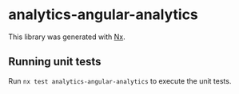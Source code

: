 # analytics-angular-analytics

This library was generated with [Nx](https://nx.dev).

## Running unit tests

Run `nx test analytics-angular-analytics` to execute the unit tests.
